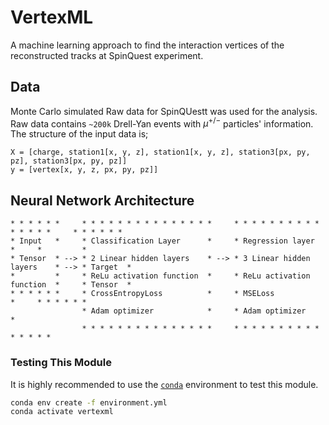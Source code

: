 # VertexML

A machine learning approach to find the interaction vertices of the reconstructed tracks at SpinQuest experiment.


## Data
Monte Carlo simulated Raw data for SpinQUestt was used for the analysis. Raw data contains `~200k` Drell-Yan events with $\mu^{+/-}$ particles' information. The structure of the input data is;
```
X = [charge, station1[x, y, z], station1[x, y, z], station3[px, py, pz], station3[px, py, pz]]
y = [vertex[x, y, z, px, py, pz]]
```

## Neural Network Architecture

```
* * * * * *     * * * * * * * * * * * * * * *     * * * * * * * * * * * * * * *     * * * * * *
* Input   *     * Classification Layer      *     * Regression layer          *     *         *
* Tensor  * --> * 2 Linear hidden layers    * --> * 3 Linear hidden layers    * --> * Target  *
*         *     * ReLu activation function  *     * ReLu activation function  *     * Tensor  *
* * * * * *     * CrossEntropyLoss          *     * MSELoss                   *     * * * * * *
                * Adam optimizer            *     * Adam optimizer            *
                * * * * * * * * * * * * * * *     * * * * * * * * * * * * * * *
```

### Testing This Module

It is highly recommended to use the [`conda`](https://github.com/conda-forge/miniforge) environment to test this module.
```bash
conda env create -f environment.yml
conda activate vertexml
```
